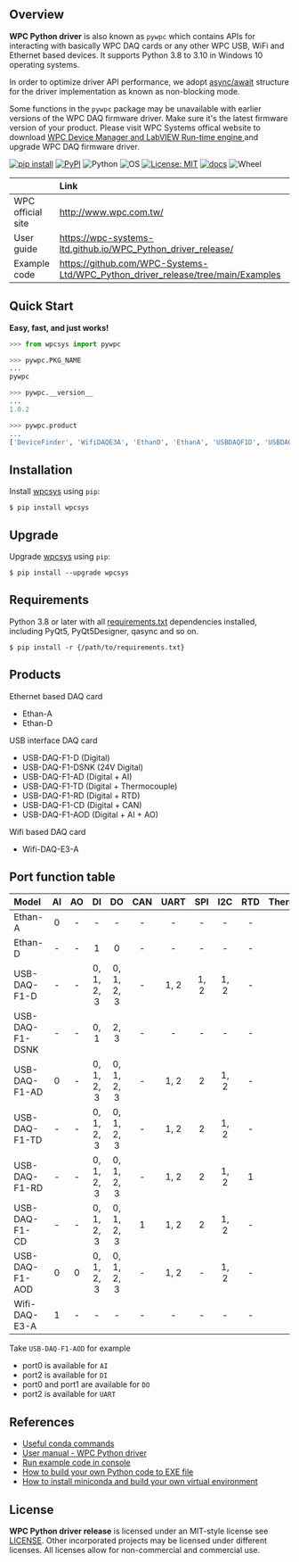 ## Overview

**WPC Python driver** is also known as `pywpc` which contains APIs for interacting with basically WPC DAQ cards or any other WPC USB, WiFi and Ethernet based devices. It supports Python 3.8 to 3.10 in Windows 10 operating systems.

In order to optimize driver API performance, we adopt [async/await](https://docs.python.org/3/library/asyncio.html) structure for the driver implementation as known as non-blocking mode.

Some functions in the `pywpc` package may be unavailable with earlier versions of the WPC DAQ firmware driver. Make sure it's the latest firmware version of your product. Please visit WPC Systems offical website to download [WPC Device Manager and LabVIEW Run-time engine
](http://www.wpc.com.tw/36039260092584721462-daq1.html) and upgrade WPC DAQ firmware driver.


[![pip install](https://img.shields.io/badge/pip%20install-wpcsys-orange.svg)](https://pypi.org/project/wpcsys/)
[![PyPI](https://img.shields.io/pypi/v/wpcsys)](https://pypi.org/project/wpcsys/)
![Python](https://img.shields.io/badge/Python-3.8%20|%203.9%20|%203.10-blue.svg)
![OS](https://img.shields.io/badge/os-Windows%2010-brown.svg)
[![License: MIT](https://img.shields.io/badge/License-MIT-yellow.svg)](https://opensource.org/licenses/MIT)
[![docs](https://img.shields.io/badge/docs-passing-green.svg)](https://wpc-systems-ltd.github.io/WPC_Python_driver_release/)
![Wheel](https://img.shields.io/pypi/wheel/wpcsys)

|                   |                 Link                                                            |
|:------------------|:--------------------------------------------------------------------------------|
| WPC official site | http://www.wpc.com.tw/                                                          |
| User guide        | https://wpc-systems-ltd.github.io/WPC_Python_driver_release/                    |
| Example code      | https://github.com/WPC-Systems-Ltd/WPC_Python_driver_release/tree/main/Examples |

## Quick Start

**Easy, fast, and just works!**

```python
>>> from wpcsys import pywpc

>>> pywpc.PKG_NAME
...
pywpc

>>> pywpc.__version__
...
1.0.2

>>> pywpc.product
...
['DeviceFinder', 'WifiDAQE3A', 'EthanD', 'EthanA', 'USBDAQF1D', 'USBDAQF1AD', 'USBDAQF1DSNK', 'USBDAQF1AOD', 'USBDAQF1TD', 'USBDAQF1CD', 'USBDAQF1RD']

```

## Installation

Install [wpcsys](https://pypi.org/project/wpcsys/) using `pip`:

```
$ pip install wpcsys
```

## Upgrade

Upgrade [wpcsys](https://pypi.org/project/wpcsys/) using `pip`:

```
$ pip install --upgrade wpcsys
```

## Requirements
Python 3.8 or later with all [requirements.txt](https://github.com/WPC-Systems-Ltd/WPC_Python_driver_release/blob/main/requirements.txt) dependencies installed, including PyQt5, PyQt5Designer, qasync and so on.

```
$ pip install -r {/path/to/requirements.txt}
```

## Products

Ethernet based DAQ card
- Ethan-A
- Ethan-D

USB interface DAQ card
- USB-DAQ-F1-D (Digital)
- USB-DAQ-F1-DSNK (24V Digital)
- USB-DAQ-F1-AD (Digital + AI)
- USB-DAQ-F1-TD (Digital + Thermocouple)
- USB-DAQ-F1-RD (Digital + RTD)
- USB-DAQ-F1-CD (Digital + CAN)
- USB-DAQ-F1-AOD (Digital + AI + AO)

Wifi based DAQ card
- Wifi-DAQ-E3-A

## Port function table

| Model           | AI  | AO | DI         | DO         | CAN | UART | SPI | I2C  | RTD | Thermocouple |
|:----------------|:---:|:--:|:----------:|:----------:|:---:|:----:|:---:|:----:|:---:|:------------:|
| Ethan-A         | 0   | -  | -          | -          |-    |-     |-    |-     | -   |-             |
| Ethan-D         | -   | -  | 1          | 0          |-    |-     |-    |-     | -   |-             |
| USB-DAQ-F1-D    | -   | -  | 0, 1, 2, 3 | 0, 1, 2, 3 |-    |1, 2  |1, 2 | 1, 2 | -   |-             |
| USB-DAQ-F1-DSNK | -   | -  | 0, 1       | 2, 3       |-    |-     |-    |-     | -   |-             |
| USB-DAQ-F1-AD   | 0   | -  | 0, 1, 2, 3 | 0, 1, 2, 3 |-    |1, 2  |2    | 1, 2 | -   |-             |
| USB-DAQ-F1-TD   | -   | -  | 0, 1, 2, 3 | 0, 1, 2, 3 |-    |1, 2  |2    | 1, 2 | -   |1             |
| USB-DAQ-F1-RD   | -   | -  | 0, 1, 2, 3 | 0, 1, 2, 3 |-    |1, 2  |2    | 1, 2 | 1   |-             |
| USB-DAQ-F1-CD   | -   | -  | 0, 1, 2, 3 | 0, 1, 2, 3 |1    |1, 2  |2    | 1, 2 | -   |-             |
| USB-DAQ-F1-AOD  | 0   | 0  | 0, 1, 2, 3 | 0, 1, 2, 3 |-    |1, 2  |-    | 1, 2 | -   |-             |
| Wifi-DAQ-E3-A   | 1   | -  | -          | -          |-    |-     |-    |-     | -   |-             |

Take `USB-DAQ-F1-AOD` for example
- port0 is available for `AI`
- port2 is available for `DI`
- port0 and port1 are available for `DO`
- port2 is available for `UART`

## References

- [Useful conda commands](https://github.com/WPC-Systems-Ltd/WPC_Python_driver_release/wiki/Useful-Conda-Commands)
- [User manual - WPC Python driver](https://wpc-systems-ltd.github.io/WPC_Python_driver_release/)
- [Run example code in console](https://github.com/WPC-Systems-Ltd/WPC_Python_driver_release/wiki/How-to-run-WPC-Python-driver-example-code-in-console)
- [How to build your own Python code to EXE file](https://github.com/WPC-Systems-Ltd/WPC_Python_driver_release/wiki/How-to-build-your-own-Python-code-to-EXE-file)
- [How to install miniconda and build your own virtual environment](https://github.com/WPC-Systems-Ltd/WPC_Python_driver_release/wiki/How-to-install-miniconda-and-build-your-own-virtual-environment)

## License

**WPC Python driver release** is licensed under an MIT-style license see
[LICENSE](https://github.com/WPC-Systems-Ltd/WPC_Python_driver_release/blob/main/LICENSE). Other incorporated projects may be licensed under different licenses.
All licenses allow for non-commercial and commercial use.
